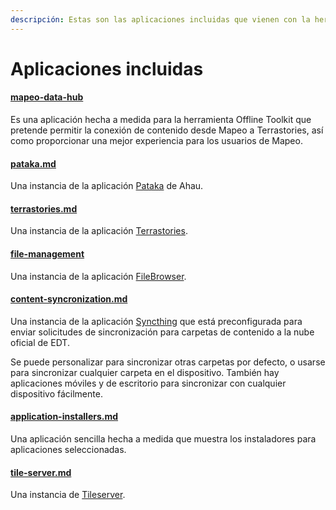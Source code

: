 ```yaml
---
descripción: Estas son las aplicaciones incluidas que vienen con la herramienta Offline Toolkit.
---
```


# Aplicaciones incluidas

#### [mapeo-data-hub](mapeo-data-hub/ "mención")

Es una aplicación hecha a medida para la herramienta Offline Toolkit que pretende permitir la conexión de contenido desde Mapeo a Terrastories, así como proporcionar una mejor experiencia para los usuarios de Mapeo.

#### [pataka.md](pataka.md "mención")

Una instancia de la aplicación [Pataka](https://gitlab.com/ahau/pataka) de Ahau.

#### [terrastories.md](terrastories.md "mención")

Una instancia de la aplicación [Terrastories](https://terrastories.app/).

#### [file-management](file-management/ "mención")

Una instancia de la aplicación [FileBrowser](https://filebrowser.org/).

#### [content-syncronization.md](content-syncronization.md "mención")

Una instancia de la aplicación [Syncthing](https://syncthing.net/) que está preconfigurada para enviar solicitudes de sincronización para carpetas de contenido a la nube oficial de EDT.

Se puede personalizar para sincronizar otras carpetas por defecto, o usarse para sincronizar cualquier carpeta en el dispositivo. También hay aplicaciones móviles y de escritorio para sincronizar con cualquier dispositivo fácilmente.

#### [application-installers.md](application-installers.md "mención")

Una aplicación sencilla hecha a medida que muestra los instaladores para aplicaciones seleccionadas.

#### [tile-server.md](tile-server.md "mención")

Una instancia de [Tileserver](https://github.com/maptiler/tileserver-gl).